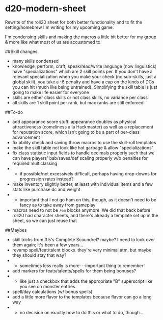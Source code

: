 # d20-modern-sheet
Rewrite of the roll20 sheet for both better functionality and to fit the setting/homebrew I'm writing for my upcoming game.

I'm condensing skills and making the macros a little bit better for my group & more like what most of us are accustomed to.

##Skill changes

- many skills condensed
- knowledge, perform, craft, speak/read/write language (now linguistics) have "specializations" which are 2 skill points per. If you don't have a relevant specialization when you make your check (no sub-skills, just a global skill), you take a -6 penalty and have a cap on the kinds of DCs you can hit (much like being untrained). Simplifying the skill table is just going to make life easier for everyone
- skills are either class skills or not class skills, no variance per class
- all skills are 1 skill point per rank, but max ranks are still enforced

##To-do

- add appearance score stuff. appearance doubles as physical attractiveness (comeliness a la Hackmaster) as well as a replacement for reputation score, which isn't going to be a part of per-class advancement
- fix ability check and saving throw macros to use the skill-roll templates
- make the skill table not look like hot garbage & allow "specializations"
- fix class statistic input fields to handle decimals properly such that we can have players' bab/saves/def scaling properly w/o penalties for required multiclassing
- - if possible/not excessively difficult, perhaps having drop-downs for progression rates instead?
- make inventory slightly better, at least with individual items and a few stats like purchase dc and weight
- - important that I not go ham on this, though, as it doesn't need to be fancy as to take away from gameplay
- macros need to not be ``/em`` blocks anymore. We did that back before roll20 had character sheets, and there's already a template set up in the sheet, so we can just reuse that

##Maybes

- skill tricks from 3.5's Complete Scoundrel? maybe? I need to look over them again; it's been a few years...
- revamp spell/feat/talent blocks. they're very minimal atm, but maybe they should stay that way?
- - sometimes less really is more---important thing to remember!
- add markers for feats/talents/spells for them being bonuses?
- - like just a checkbox that adds the appropriate "B" superscript like you see on monster entries
- spell/day calculations (w/ bonus spells)
- add a little more flavor to the templates because flavor can go a long way
- - no decision on exactly how to do this or what to do, though...